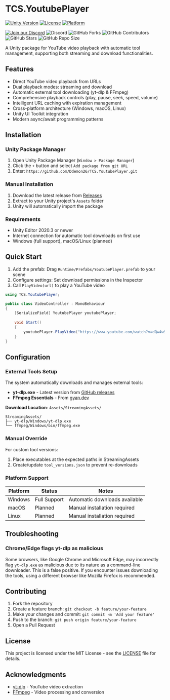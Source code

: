 # TCS.YoutubePlayer

[![Unity Version](https://img.shields.io/badge/Unity-2020.3%2B-blue.svg)](https://unity3d.com/get-unity/download)
[![License](https://img.shields.io/badge/License-MIT-green.svg)](LICENSE)
[![Platform](https://img.shields.io/badge/Platform-Windows-lightgrey.svg)](https://docs.microsoft.com/en-us/windows/)

[![Join our Discord](https://img.shields.io/badge/Discord-Join%20Us-7289DA?logo=discord&logoColor=white)](https://discord.gg/knwtcq3N2a)
![Discord](https://img.shields.io/discord/1047781241010794506)
![GitHub Forks](https://img.shields.io/github/forks/Ddemon26/TCS.YoutubePlayer)
![GitHub Contributors](https://img.shields.io/github/contributors/Ddemon26/TCS.YoutubePlayer)
![GitHub Stars](https://img.shields.io/github/stars/Ddemon26/TCS.YoutubePlayer)
![GitHub Repo Size](https://img.shields.io/github/repo-size/Ddemon26/TCS.YoutubePlayer)

A Unity package for YouTube video playback with automatic tool management, supporting both streaming and download functionalities.

## Features

- Direct YouTube video playback from URLs
- Dual playback modes: streaming and download
- Automatic external tool downloading (yt-dlp & FFmpeg)
- Comprehensive playback controls (play, pause, seek, speed, volume)
- Intelligent URL caching with expiration management
- Cross-platform architecture (Windows, macOS, Linux)
- Unity UI Toolkit integration
- Modern async/await programming patterns

## Installation

### Unity Package Manager

1. Open Unity Package Manager (`Window > Package Manager`)
2. Click the `+` button and select `Add package from git URL`
3. Enter: `https://github.com/Ddemon26/TCS.YoutubePlayer.git`

### Manual Installation

1. Download the latest release from [Releases](https://github.com/Ddemon26/TCS.YoutubePlayer/releases)
2. Extract to your Unity project's `Assets` folder
3. Unity will automatically import the package

### Requirements

- Unity Editor 2020.3 or newer
- Internet connection for automatic tool downloads on first use
- Windows (full support), macOS/Linux (planned)

## Quick Start

1. Add the prefab: Drag `Runtime/Prefabs/YoutubePlayer.prefab` to your scene
2. Configure settings: Set download permissions in the Inspector
3. Call `PlayVideo(url)` to play a YouTube video

```csharp
using TCS.YoutubePlayer;

public class VideoController : MonoBehaviour 
{
    [SerializeField] YoutubePlayer youtubePlayer;
    
    void Start() 
    {
        youtubePlayer.PlayVideo("https://www.youtube.com/watch?v=dQw4w9WgXcQ");
    }
}
```

## Configuration

### External Tools Setup

The system automatically downloads and manages external tools:

- **yt-dlp.exe** - Latest version from [GitHub releases](https://github.com/yt-dlp/yt-dlp/releases)
- **FFmpeg Essentials** - From [gyan.dev](https://www.gyan.dev/ffmpeg/builds/)

**Download Location**: `Assets/StreamingAssets/`

```
StreamingAssets/
├── yt-dlp/Windows/yt-dlp.exe
└── ffmpeg/Windows/bin/ffmpeg.exe
```

### Manual Override

For custom tool versions:

1. Place executables at the expected paths in StreamingAssets
2. Create/update `tool_versions.json` to prevent re-downloads

### Platform Support

| Platform | Status | Notes |
|----------|--------|-------|
| Windows  | Full Support | Automatic downloads available |
| macOS    | Planned | Manual installation required |
| Linux    | Planned | Manual installation required |

## Troubleshooting

### Chrome/Edge flags yt-dlp as malicious

Some browsers, like Google Chrome and Microsoft Edge, may incorrectly flag `yt-dlp.exe` as malicious due to its nature as a command-line downloader. This is a false positive. If you encounter issues downloading the tools, using a different browser like Mozilla Firefox is recommended.

## Contributing

1. Fork the repository
2. Create a feature branch: `git checkout -b feature/your-feature`
3. Make your changes and commit: `git commit -m 'Add your feature'`
4. Push to the branch: `git push origin feature/your-feature`
5. Open a Pull Request

## License

This project is licensed under the MIT License - see the [LICENSE](LICENSE) file for details.

## Acknowledgments

- [yt-dlp](https://github.com/yt-dlp/yt-dlp) - YouTube video extraction
- [FFmpeg](https://ffmpeg.org/) - Video processing and conversion